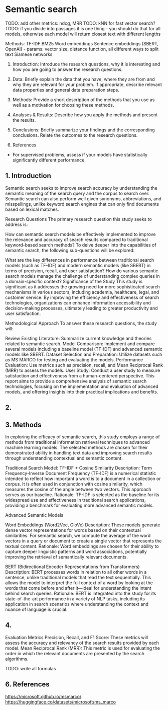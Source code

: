# Semantic search

TODO: add other metrics: ndcg, MRR
TODO: kNN for fast vector search?
TODO: if you divide into passages it is one thing - you should do that for all models, otherwise each model will return closest text with different lengths

Methods:
TF-IDF
BM25
Word embeddings
Sentence embeddings (SBERT, OpenAI) - params: vector size, distance function, all different ways to split text
Siamese networks

1. Introduction: Introduce the research questions, why it is interesting and how you are going to answer the research questions.

2. Data: Briefly explain the data that you have, where they are from and why they are relevant for your problem. If appropriate, describe relevant data properties and general data preparation steps.

3. Methods: Provide a short description of the methods that you use as well as a motivation for choosing these methods.

4. Analyses & Results: Describe how you apply the methods and present the results.

5. Conclusions: Briefly summarize your findings and the corresponding conclusions. Relate the outcomes to the research questions.

6. References
* For supervised problems, assess if your models have statistically significantly different performance.




## 1. Introduction
Semantic search seeks to improve search accuracy by understanding the semantic meaning of the search query and the corpus to search over. Semantic search can also perform well given synonyms, abbreviations, and misspellings, unlike keyword search engines that can only find documents based on lexical matches.

Research Questions
The primary research question this study seeks to address is:

How can semantic search models be effectively implemented to improve the relevance and accuracy of search results compared to traditional keyword-based search methods?
To delve deeper into the capabilities of semantic search, the following sub-questions will be explored:

What are the key differences in performance between traditional search models (such as TF-IDF) and modern semantic models (like SBERT) in terms of precision, recall, and user satisfaction?
How do various semantic search models manage the challenge of understanding complex queries in a domain-specific context?
Significance of the Study
This study is significant as it addresses the growing need for more sophisticated search mechanisms in various sectors, including academia, healthcare, legal, and customer service. By improving the efficiency and effectiveness of search technologies, organizations can enhance information accessibility and decision-making processes, ultimately leading to greater productivity and user satisfaction.

Methodological Approach
To answer these research questions, the study will:

Review Existing Literature: Summarize current knowledge and theories related to semantic search.
Model Comparison: Implement and compare several models including a baseline model (TF-IDF) and advanced semantic models like SBERT.
Dataset Selection and Preparation: Utilize datasets such as MS MARCO for testing and evaluating the models.
Performance Evaluation: Use metrics such as precision, recall, and Mean Reciprocal Rank (MRR) to assess the models.
User Study: Conduct a user study to measure satisfaction and effectiveness from a human-centered perspective.
This report aims to provide a comprehensive analysis of semantic search technologies, focusing on the implementation and evaluation of advanced models, and offering insights into their practical implications and benefits.


## 2.



## 3. Methods
In exploring the efficacy of semantic search, this study employs a range of methods from traditional information retrieval techniques to advanced machine learning models. The selected methods are chosen for their demonstrated ability in handling text data and improving search results through understanding contextual and semantic content.

Traditional Search Model: TF-IDF + Cosine Similarity
Description: Term Frequency-Inverse Document Frequency (TF-IDF) is a numerical statistic intended to reflect how important a word is to a document in a collection or corpus. It is often used in conjunction with cosine similarity, which measures the cosine of the angle between two vectors. This approach serves as our baseline.
Rationale: TF-IDF is selected as the baseline for its widespread use and effectiveness in traditional search applications, providing a benchmark for evaluating more advanced semantic models.

Advanced Semantic Models

Word Embeddings (Word2Vec, GloVe)
Description: These models generate dense vector representations for words based on their contextual similarities. For semantic search, we compute the average of the word vectors in a query or document to create a single vector that represents the textual content.
Rationale: Word embeddings are chosen for their ability to capture deeper linguistic patterns and word associations, potentially improving the retrieval of semantically relevant documents.

BERT (Bidirectional Encoder Representations from Transformers)
Description: BERT processes words in relation to all other words in a sentence, unlike traditional models that read the text sequentially. This allows the model to interpret the full context of a word by looking at the words that come before and after it—ideal for understanding the intent behind search queries.
Rationale: BERT is integrated into the study for its state-of-the-art performance in a variety of NLP tasks, including its application in search scenarios where understanding the context and nuance of language is crucial.

## 4. 

Evaluation Metrics
Precision, Recall, and F1 Score: These metrics will assess the accuracy and relevancy of the search results provided by each model.
Mean Reciprocal Rank (MRR): This metric is used for evaluating the order in which the relevant documents are presented by the search algorithms.

TODO: write all formulas

## 6. References
https://microsoft.github.io/msmarco/
https://huggingface.co/datasets/microsoft/ms_marco


